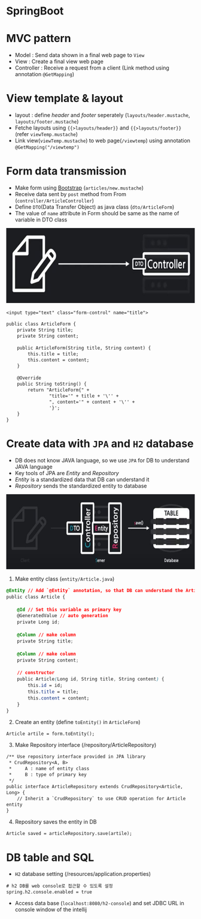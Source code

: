 # SpringBoot

# MVC pattern
* Model : Send data shown in a final web page to `View`
* View : Create a final view web page
* Controller : Receive a request from a client (Link method using annotation `@GetMapping`)  

# View template & layout
* layout : define *header* and *footer* seperately (`layouts/header.mustache`, `layouts/footer.mustache`)
* Fetche layouts using `{{>layouts/header}}` and `{{>layouts/footer}}` (refer `viewTemp.mustache`)
* Link view(`viewTemp.mustache`) to web page(`/viewtemp`) using annotation `@GetMapping("/viewtemp")`

# Form data transmission
* Make form using [Bootstrap](https://getbootstrap.com/) (`articles/new.mustache`)
* Receive data sent by `post` method from From (`controller/ArticleController`)
* Define `DTO`(Data Transfer Object) as java class (`dto/ArticleForm`)
* The value of `name` attribute in Form should be same as the name of variable in DTO class

<img src="https://github.com/chanlenium/SpringBoot/blob/main/Sending%20form%20data.JPG" width="600" height="200" />

```
<input type="text" class="form-control" name="title">
```
```
public class ArticleForm {
    private String title;
    private String content;

    public ArticleForm(String title, String content) {
        this.title = title;
        this.content = content;
    }

    @Override
    public String toString() {
        return "ArticleForm{" +
                "title='" + title + '\'' +
                ", content='" + content + '\'' +
                '}';
    }
}
```

# Create data with `JPA` and `H2` database
* DB does not know JAVA language, so we use `JPA` for DB to understand JAVA language
* Key tools of JPA are *Entity* and *Repository*
* *Entity* is a standardized data that DB can understand it
* *Repository* sends the standardized entity to database

<img src="https://github.com/chanlenium/SpringBoot/blob/main/Create%20data%20with%20JPA.JPG" width="600" height="200" />

1. Make entity class (`entity/Article.java`)
```css
@Entity // Add `@Entity` annotation, so that DB can understand the Article object
public class Article {

    @Id // Set this variable as primary key
    @GeneratedValue // auto generation
    private Long id;

    @Column // make column
    private String title;

    @Column // make column
    private String content;

    // constructor
    public Article(Long id, String title, String content) {
        this.id = id;
        this.title = title;
        this.content = content;
    }
}
```

2. Create an entity (define `toEntity()` in `ArticleForm`)
```
Article artile = form.toEntity();
```

3. Make Repository interface (/repository/ArticleRepository)
```
/** Use repository interface provided in JPA library
 * CrudRepository<A, B>
 *     A : name of entity class
 *     B : type of primary key
 */
public interface ArticleRepository extends CrudRepository<Article, Long> {
    // Inherit a `CrudRepository` to use CRUD operation for Article entity 
}
```

4. Repository saves the entity in DB
```
Article saved = articleRepository.save(artile);
```

# DB table and SQL
* `H2` database setting (/resources/application.properties)
```
# h2 DB를 web console로 접근할 수 있도록 설정
spring.h2.console.enabled = true 
```
* Access data base (`localhost:8080/h2-console`) and set JDBC URL in console window of the intellij

  
